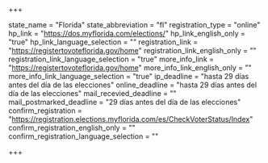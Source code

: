 +++

state_name = "Florida"
state_abbreviation = "fl"
registration_type = "online"
hp_link = "https://dos.myflorida.com/elections/"
hp_link_english_only = "true"
hp_link_language_selection = ""
registration_link = "https://registertovoteflorida.gov/home"
registration_link_english_only = ""
registration_link_language_selection = "true"
more_info_link = "https://registertovoteflorida.gov/home"
more_info_link_english_only = ""
more_info_link_language_selection = "true"
ip_deadline = "hasta 29 días antes del día de las elecciones"
online_deadline = "hasta 29 días antes del día de las elecciones"
mail_recevied_deadline = ""
mail_postmarked_deadline = "29 días antes del día de las elecciones"
confirm_registration = "https://registration.elections.myflorida.com/es/CheckVoterStatus/Index"
confirm_registration_english_only = ""
confirm_registration_language_selection = ""

+++
